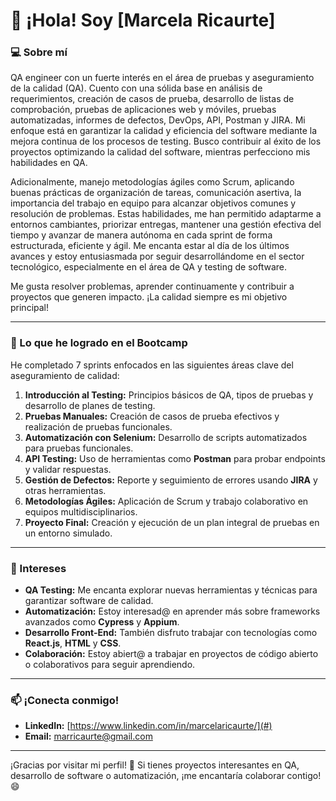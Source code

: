 # 👋 ¡Hola! Soy [Marcela Ricaurte]  

### 💻 Sobre mí  
QA engineer con un fuerte interés en el área de pruebas y aseguramiento de la calidad (QA). Cuento con una sólida base en análisis de requerimientos, creación de casos de prueba, desarrollo de listas de comprobación, pruebas de aplicaciones web y móviles, pruebas automatizadas, informes de defectos, DevOps, API, Postman y JIRA. Mi enfoque está en garantizar la calidad y eficiencia del software mediante la mejora continua de los procesos de testing. Busco contribuir al éxito de los proyectos optimizando la calidad del software, mientras perfecciono mis habilidades en QA.

Adicionalmente, manejo metodologías ágiles como Scrum, aplicando buenas prácticas de organización de tareas, comunicación asertiva, la importancia del trabajo en equipo para alcanzar objetivos comunes y resolución de problemas. Estas habilidades, me han permitido adaptarme a entornos cambiantes, priorizar entregas, mantener una gestión efectiva del tiempo y avanzar de manera autónoma en cada sprint de forma estructurada, eficiente y ágil. Me encanta estar al día de los últimos avances y estoy entusiasmada por seguir desarrollándome en el sector tecnológico, especialmente en el área de QA y testing de software. 

Me gusta resolver problemas, aprender continuamente y contribuir a proyectos que generen impacto. ¡La calidad siempre es mi objetivo principal!  

---

### 🚀 Lo que he logrado en el Bootcamp  
He completado 7 sprints enfocados en las siguientes áreas clave del aseguramiento de calidad:  
1. **Introducción al Testing:** Principios básicos de QA, tipos de pruebas y desarrollo de planes de testing.  
2. **Pruebas Manuales:** Creación de casos de prueba efectivos y realización de pruebas funcionales.  
3. **Automatización con Selenium:** Desarrollo de scripts automatizados para pruebas funcionales.  
4. **API Testing:** Uso de herramientas como **Postman** para probar endpoints y validar respuestas.  
5. **Gestión de Defectos:** Reporte y seguimiento de errores usando **JIRA** y otras herramientas.  
6. **Metodologías Ágiles:** Aplicación de Scrum y trabajo colaborativo en equipos multidisciplinarios.  
7. **Proyecto Final:** Creación y ejecución de un plan integral de pruebas en un entorno simulado.  

---

### 🌟 Intereses  
- **QA Testing:** Me encanta explorar nuevas herramientas y técnicas para garantizar software de calidad.  
- **Automatización:** Estoy interesad@ en aprender más sobre frameworks avanzados como **Cypress** y **Appium**.  
- **Desarrollo Front-End:** También disfruto trabajar con tecnologías como **React.js**, **HTML** y **CSS**.  
- **Colaboración:** Estoy abiert@ a trabajar en proyectos de código abierto o colaborativos para seguir aprendiendo.  

---

### 📫 ¡Conecta conmigo!  
- **LinkedIn:** [https://www.linkedin.com/in/marcelaricaurte/](#)  
- **Email:** [marricaurte@gmail.com](#)  

---

¡Gracias por visitar mi perfil! 🚀 Si tienes proyectos interesantes en QA, desarrollo de software o automatización, ¡me encantaría colaborar contigo! 😄
